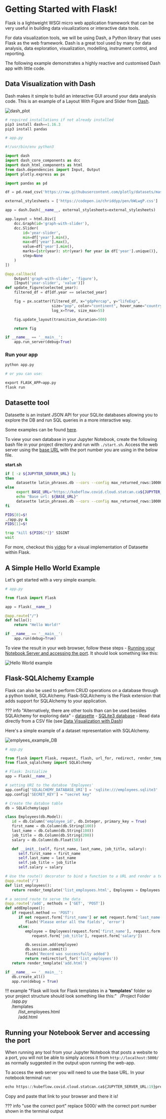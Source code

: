 # Getting Started with Flask!

Flask is a lightweight WSGI micro web application framework that can be very
useful in building data visualizations or interactive data tools.

For data visualization tools, we will be using Dash, a Python library that uses
Flask as the web framework. Dash is a great tool used by many for data analysis,
data exploration, visualization, modelling, instrument control, and reporting.

The following example demonstrates a highly reactive and customised Dash app
with little code.

## Data Visualization with Dash

Dash makes it simple to build an interactive GUI around your data analysis code.
This is an example of a Layout With Figure and Slider from
[Dash](https://dash.plotly.com/basic-callbacks).

![dash_plot](../images/plot.png)

```python
# required installations if not already installed
pip3 install dash==1.16.3
pip3 install pandas
```

```python
# app.py

#!/usr/bin/env python3

import dash
import dash_core_components as dcc
import dash_html_components as html
from dash.dependencies import Input, Output
import plotly.express as px

import pandas as pd

df = pd.read_csv('https://raw.githubusercontent.com/plotly/datasets/master/gapminderDataFiveYear.csv')

external_stylesheets = ['https://codepen.io/chriddyp/pen/bWLwgP.css']

app = dash.Dash(__name__, external_stylesheets=external_stylesheets)

app.layout = html.Div([
    dcc.Graph(id='graph-with-slider'),
    dcc.Slider(
        id='year-slider',
        min=df['year'].min(),
        max=df['year'].max(),
        value=df['year'].min(),
        marks={str(year): str(year) for year in df['year'].unique()},
        step=None
    )
])

@app.callback(
    Output('graph-with-slider', 'figure'),
    [Input('year-slider', 'value')])
def update_figure(selected_year):
    filtered_df = df[df.year == selected_year]

    fig = px.scatter(filtered_df, x="gdpPercap", y="lifeExp",
                     size="pop", color="continent", hover_name="country",
                     log_x=True, size_max=55)

    fig.update_layout(transition_duration=500)

    return fig

if __name__ == '__main__':
    app.run_server(debug=True)
```

### Run your app

```python
python app.py

# or you can use:

export FLASK_APP=app.py
flask run
```

## Datasette tool

Datasette is an instant JSON API for your SQLite databases allowing you to
explore the DB and run SQL queries in a more interactive way.

Some examples can be found
[here](https://github.com/simonw/datasette/wiki/Datasettes).

To view your own database in your Jupyter Notebook, create the following bash
file in your project directory and run with `./start.sh`. Access the web server
using the [base URL](#running-your-Notebook-server-and-accessing-the-port) with
the port number you are using in the below file.

**start.sh**

```bash
if [ -z ${JUPYTER_SERVER_URL} ];
then
     datasette latin_phrases.db --cors --config max_returned_rows:100000 --config sql_time_limit_ms:5500 &
else
     export BASE_URL="https://kubeflow.covid.cloud.statcan.ca${JUPYTER_SERVER_URL:19}proxy/8001/"
     echo "Base url: ${BASE_URL}"
     datasette latin_phrases.db --cors --config max_returned_rows:100000 --config sql_time_limit_ms:5500 --config base_url:${BASE_URL} &
fi

PIDS[0]=$!
./app.py &
PIDS[1]=$!

trap "kill ${PIDS[*]}" SIGINT
wait
```

For more, checkout this
[video](https://www.youtube.com/watch?v=OPVfBKouBT8&feature=emb_logo) for a
visual implementation of Datasette within Flask.

## A Simple Hello World Example

Let's get started with a very simple example.

```python
# app.py

from flask import Flask

app = Flask(__name__)

@app.route("/")
def hello():
    return "Hello World!"

if __name__ == '__main__':
    app.run(debug=True)
```

To view the result in your web browser, follow these steps -
[Running your Notebook Server and accessing the port](#running-your-Notebook-server-and-accessing-the-port).
It should look something like this:

![Hello World example](../images/flask-hello-world.png)

## Flask-SQLAlchemy Example

Flask can also be used to perform CRUD operations on a database through a python
toolkit, SQLAlchemy. Flask-SQLAlchemy is the Flask extension that adds support
for SQLAlchemy to your application.

<!-- prettier-ignore -->
??? info "Alternatively, there are other tools than can be used besides SQLAlchemy for exploring data"
    - [datasette](https://docs.datasette.io/en/stable/)
    - [SQLite3 database](https://pythonbasics.org/flask-sqlite/)
    - Read data directly from a CSV file (see [Data Visualization with Dash](#data-visualization-with-dash))

Here's a simple example of a dataset representation with SQLAlchemy.

![emplyees_example_DB](../images/employeesDB.png)

```python
# app.py

from flask import Flask, request, flash, url_for, redirect, render_template
from flask_sqlalchemy import SQLAlchemy

# Flask: Initialize
app = Flask(__name__)

# setting URI to the databse 'Employees'
app.config['SQLALCHEMY_DATABASE_URI'] = 'sqlite:///employees.sqlite3'
app.config['SECRET_KEY'] = "secret key"

# Create the databse table
db = SQLAlchemy(app)

class Employees(db.Model):
   id = db.Column('employee_id', db.Integer, primary_key = True)
   first_name = db.Column(db.String(100))
   last_name = db.Column(db.String(100))
   job_title = db.Column(db.String(200))
   salary = db.Column(db.Float(50))

   def __init__(self, first_name, last_name, job_title, salary):
      self.first_name = first_name
      self.last_name = last_name
      self.job_title = job_title
      self.salary = salary

# Use the route() decorator to bind a function to a URL and render a template
@app.route('/')
def list_employees():
   return render_template('list_employees.html', Employees = Employees.query.all() )

# a second route to serve the data
@app.route('/add', methods = ['GET', 'POST'])
def addEmployee():
   if request.method == 'POST':
      if not request.form['first_name'] or not request.form['last_name'] or not request.form['job_title'] or not request.form['salary']:
         flash('Please enter all the fields', 'error')
      else:
         employee = Employees(request.form['first_name'], request.form['last_name'],
            request.form['job_title'], request.form['salary'])

         db.session.add(employee)
         db.session.commit()
         flash('Record was successfully added')
         return redirect(url_for('list_employees'))
   return render_template('add.html')

if __name__ == '__main__':
   db.create_all()
   app.run(debug = True)
```

<!-- prettier-ignore -->
!!! example "Flask will look for Flask templates in a **'templates'** folder so your project structure should look something like this:"
    &ensp;/Project Folder  
    &ensp;&ensp;&ensp;/app.py  
    &ensp;&ensp;&ensp;/templates  
    &ensp;&ensp;&ensp;&ensp;&ensp;&ensp;/list_employees.html  
    &ensp;&ensp;&ensp;&ensp;&ensp;&ensp;/add.html

## Running your Notebook Server and accessing the port

When running any tool from your Jupyter Notebook that posts a website to a port,
you will not be able to simply access it from `http://localhost:5000/` as
normally suggested in the output upon running the web-app.

To access the web server you will need to use the base URL. In your notebook
terminal run:

```python
echo https://kubeflow.covid.cloud.statcan.ca${JUPYTER_SERVER_URL:19}proxy/5000/
```

Copy and paste that link to your browser and there it is!

<!-- prettier-ignore -->
??? info "use the correct port"
    replace 5000/ with the correct port number shown in the terminal output
